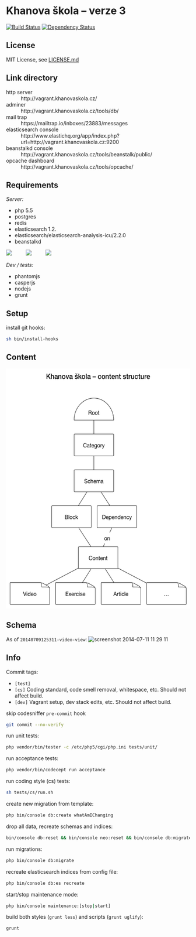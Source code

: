 Khanova škola – verze 3
=======================

[![Build Status](https://img.shields.io/travis/KhanovaSkola/khanovaskola-v3.svg?style=flat)](https://travis-ci.org/KhanovaSkola/khanovaskola-v3)
[![Dependency Status](https://www.versioneye.com/user/projects/53bab754609ff013b300020b/badge.svg?style=flat)](https://www.versioneye.com/user/projects/53bab754609ff013b300020b)

License
-------

MIT License, see [LICENSE.md](LICENSE.md)

Link directory
--------------

<dl>
	<dt>http server</dt>
		<dd>http://vagrant.khanovaskola.cz/</dd>
	<dt>adminer</dt>
		<dd>http://vagrant.khanovaskola.cz/tools/db/</dd>
	<dt>mail trap</dt>
		<dd>https://mailtrap.io/inboxes/23883/messages</dd>
	<dt>elasticsearch console</dt>
		<dd>http://www.elastichq.org/app/index.php?url=http://vagrant.khanovaskola.cz:9200</dd>
	<dt>beanstalkd console</dt>
		<dd>http://vagrant.khanovaskola.cz/tools/beanstalk/public/</dd>
	<dt>opcache dashboard</dt>
		<dd>http://vagrant.khanovaskola.cz/tools/opcache/</dd>
</dl>

Requirements
------------

*Server:*

- php 5.5
- postgres
- redis
- elasticsearch 1.2.
- elasticsearch/elasticsearch-analysis-icu/2.2.0
- beanstalkd

<img src="http://www.jasoncavett.com/wp-content/uploads/2014/08/postgresql_logo.png" width="170">
<img width="30">
<img src="http://upload.wikimedia.org/wikipedia/en/thumb/6/6b/Redis_Logo.svg/467px-Redis_Logo.svg.png" width="150">
<img width="30">
<img src="http://blog.trifork.com/wp-content/uploads/2013/04/elasticsearch-logo.png" width="170">

*Dev / tests:*

- phantomjs
- casperjs
- nodejs
- grunt

Setup
-----

install git hooks:
```sh
sh bin/install-hooks
```

Content
-------
<img src="doc/khanova-skola-content.png" alt="Content Structure Schema" height="657">

Schema
------
As of `20140709125311-video-view`:
![screenshot 2014-07-11 11 29 11](https://cloud.githubusercontent.com/assets/192200/3550789/db88f4bc-08dd-11e4-9922-77e9b9526ced.png)

Info
----

Commit tags:

- `[test]`
- `[cs]` Coding standard, code smell removal, whitespace, etc. Should not affect build.
- `[dev]` Vagrant setup, dev stack edits, etc. Should not affect build.

skip codesniffer `pre-commit` hook
```sh
git commit --no-verify
```

run unit tests:
```sh
php vendor/bin/tester -c /etc/php5/cgi/php.ini tests/unit/
```

run acceptance tests:
```sh
php vendor/bin/codecept run acceptance
```

run coding style (cs) tests:
```sh
sh tests/cs/run.sh
```

create new migration from template:
```sh
php bin/console db:create whatAmIChanging
```

drop all data, recreate schemas and indices:
```sh
bin/console db:reset && bin/console neo:reset && bin/console db:migrate && bin/console es:recreate && bin/console db:fill
```

run migrations:
```sh
php bin/console db:migrate
```

recreate elasticsearch indices from config file:
```sh
php bin/console db:es recreate
```

start/stop maintenance mode:
```sh
php bin/console maintenance:[stop|start]
```

build both styles (`grunt less`) and scripts (`grunt uglify`):
```sh
grunt
```
